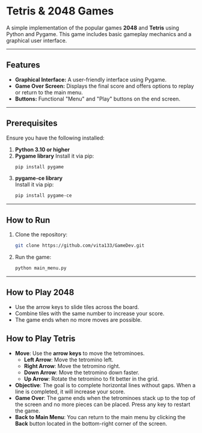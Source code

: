 # Tetris & 2048 Games

A simple implementation of the popular games **2048** and **Tetris** using Python and Pygame. This game includes basic gameplay mechanics and a graphical user interface.

---

## Features
- **Graphical Interface:** A user-friendly interface using Pygame.
- **Game Over Screen:** Displays the final score and offers options to replay or return to the main menu.
- **Buttons:** Functional "Menu" and "Play" buttons on the end screen.

---

## Prerequisites
Ensure you have the following installed:

1. **Python 3.10 or higher**
2. **Pygame library**
   Install it via pip:
   ```bash
   pip install pygame
   ```
3. **pygame-ce library**  
   Install it via pip:
   ```bash
   pip install pygame-ce
   ```
---

## How to Run
1. Clone the repository:
   ```bash
   git clone https://github.com/vita133/GameDev.git
   ```
2. Run the game:
   ```bash
   python main_menu.py
   ```
---

## How to Play 2048
- Use the arrow keys to slide tiles across the board.
- Combine tiles with the same number to increase your score.
- The game ends when no more moves are possible.


## How to Play Tetris
- **Move**: Use the **arrow keys** to move the tetrominoes.
  - **Left Arrow**: Move the tetromino left.
  - **Right Arrow**: Move the tetromino right.
  - **Down Arrow**: Move the tetromino down faster.
  - **Up Arrow**: Rotate the tetromino to fit better in the grid.
- **Objective**: The goal is to complete horizontal lines without gaps. When a line is completed, it will increase your score.
- **Game Over**: The game ends when the tetrominoes stack up to the top of the screen and no more pieces can be placed. Press any key to restart the game.
- **Back to Main Menu**: You can return to the main menu by clicking the **Back** button located in the bottom-right corner of the screen.

